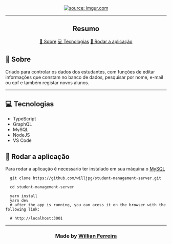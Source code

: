 <section align="center">
    <a href=""><img src="https://i.imgur.com/UwH2vYZ.png" title="source: imgur.com" /></a>
</section>

---

<h2 align="center">Resumo</h2>

<p align="center">
    <a href="#about">📙 Sobre</a>
    <a href="#technologies">💻 Tecnologias</a>
    <a href="#run">🚀 Rodar a aplicação</a>
    
</p>



<H2 id="about">📙 Sobre</H2>
Criado para controlar os dados dos estudantes, com funções de editar informações que constam no banco de dados,
pesquisar por nome, e-mail ou cpf e também registar novos alunos.  


---

<H2 id="technologies">💻 Tecnologias</H2>
 
<ul>
  <li>TypeScript</li>
  <li>GraphQL</li>
  <li>MySQL</li>
  <li>NodeJS</li>
  <li>VS Code</li>
</ul>

<H2 id="run">🚀 Rodar a aplicação</H2>

Para rodar a aplicação é necessario ter instalado em sua máquina o [MySQL](https://dev.mysql.com/downloads/installer/)

```shell
  git clone https://github.com/willjpg/student-management-server.git
  
  cd student-management-server
  
  yarn install
  yarn dev
  # after the app is running, you can acess it on the browser with the following link:
  
  # http://localhost:3001
```
---

  ### <p align="center"> Made by [Willian Ferreira](https://www.linkedin.com/in/willfdasilva/) 

